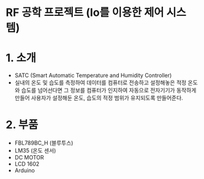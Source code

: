# RF 공학 프로젝트 (Io를 이용한 제어 시스템)


# 1. 소개
 - SATC (Smart Automatic Temperature and Humidity Controller)
 - 실내의 온도 및 습도를 측정하여 데이터를 컴퓨터로 전송하고 설정해놓은 적정 온도와 습도를 넘어선다면 
   그 정보를 컴퓨터가 인지하여 자동으로 전자기기가 동작하게 만들어 사용자가 설정해둔 온도, 습도의 적정 범위가 유지되도록 만들어준다.

# 2. 부품
 - FBL789BC_H (블루투스)
 - LM35 (온도 센서)
 - DC MOTOR
 - LCD 1602
 - Arduino
 

